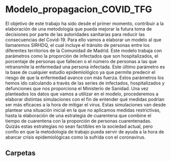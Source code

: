 # Modelo_propagacion_COVID_TFG

El objetivo de este trabajo ha sido desde el primer momento, contribuir a la elaboración de una
metodología que pueda mejorar la futura toma de decisiones por parte de las autoridades sanitarias
para reducir las consecuencias del Covid-19. Para ello vamos a elaborar un modelo al que
llamaremos SIRHDQ, el cual incluye el tránsito de personas entre los diferentes territorios de la
Comunidad de Madrid.
Este modelo trabaja con parámetros como la proporción de infectados que son hospitalizados, el
porcentaje de personas que fallecen o el número de personas a las que retransmite la enfermedad
una persona infectada. Este último parámetro es la base de cualquier estudio epidemiológico ya
que permite predecir el riesgo de que la enfermedad avance con más fuerza. Estos parámetros los
hemos ido calculando a través de las series de infectados, hospitalizados y defunciones que nos
proporciona el Ministerio de Sanidad.
Una vez planteados los datos que vamos a utilizar en el modelo, procederemos a elaborar distintas
simulaciones con el fin de entender qué medidas podrían ser más eficaces a la hora de mitigar el
virus. Estas simulaciones van desde plantear una situación inicial en la que no aplicamos medidas
restrictivas, hasta la elaboración de una estrategia de cuarentena que combine el tiempo de
cuarentena con la proporción de personas cuarentenadas.
Quizás estas estrategias no sean factibles en la sociedad actual, pero confío en que la metodología
de trabajo pueda servir de ayuda a la hora de abarcar crisis epidemiológicas como la sufrida con
el coronavirus.



## Carpetas

